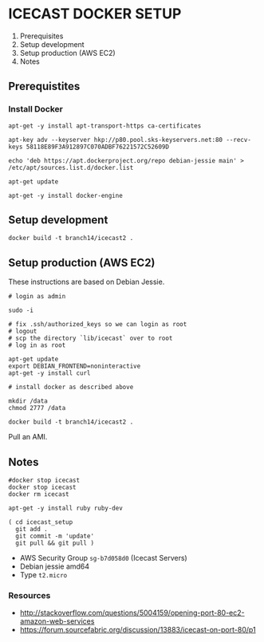 ICECAST DOCKER SETUP
====================

1. Prerequisites
2. Setup development
3. Setup production (AWS EC2)
4. Notes


Prerequistites
--------------

### Install Docker

```
apt-get -y install apt-transport-https ca-certificates

apt-key adv --keyserver hkp://p80.pool.sks-keyservers.net:80 --recv-keys 58118E89F3A912897C070ADBF76221572C52609D

echo 'deb https://apt.dockerproject.org/repo debian-jessie main' > /etc/apt/sources.list.d/docker.list

apt-get update

apt-get -y install docker-engine
```


Setup development
-----------------

```
docker build -t branch14/icecast2 .
```


Setup production (AWS EC2)
--------------------------

These instructions are based on Debian Jessie.

```
# login as admin

sudo -i

# fix .ssh/authorized_keys so we can login as root
# logout
# scp the directory `lib/icecast` over to root
# log in as root

apt-get update
export DEBIAN_FRONTEND=noninteractive
apt-get -y install curl

# install docker as described above

mkdir /data
chmod 2777 /data

docker build -t branch14/icecast2 .
```

Pull an AMI.


Notes
-----

```
#docker stop icecast
docker stop icecast
docker rm icecast

apt-get -y install ruby ruby-dev

( cd icecast_setup
  git add .
  git commit -m 'update'
  git pull && git pull )
```

* AWS Security Group `sg-b7d058d0` (Icecast Servers)
* Debian jessie amd64
* Type `t2.micro`

### Resources

* http://stackoverflow.com/questions/5004159/opening-port-80-ec2-amazon-web-services
* https://forum.sourcefabric.org/discussion/13883/icecast-on-port-80/p1
